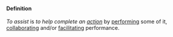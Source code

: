#### Definition

*To assist* is *to help complete an [action](https://github.com/gcassel/Modular-Organization-Terminology/blob/master/terms/action.md)* by [performing](https://github.com/gcassel/Modular-Organization-Terminology/blob/master/terms/perform.md) some of it, [collaborating](https://github.com/gcassel/Modular-Organization-Terminology/blob/master/terms/collaboration.md) and/or [facilitating](https://github.com/gcassel/Modular-Organization-Terminology/blob/master/terms/facilitate.md) performance.  
